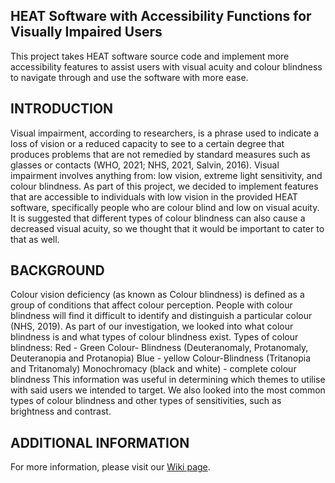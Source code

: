 HEAT Software with Accessibility Functions for Visually Impaired Users
---------------------------------------------------------------------

This project takes HEAT software source code and implement more accessibility features to assist users with visual acuity and colour blindness to navigate through and use the software with more ease. 

INTRODUCTION
----------------------------------------------------------------------
Visual impairment, according to researchers, is a phrase used to indicate a loss of vision or a reduced capacity to see to a certain degree that produces problems that are not remedied by standard measures such as glasses or contacts (WHO, 2021; NHS, 2021, Salvin, 2016). Visual impairment involves anything from: low vision, extreme light sensitivity, and colour blindness. As part of this project, we decided to implement features that are accessible to individuals with low vision in the provided HEAT software, specifically people who are colour blind and low on visual acuity. It is suggested that different types of colour blindness can also cause a decreased visual acuity, so we thought that it would be important to cater to that as well.

BACKGROUND
------------------------------------------------------------------------
Colour vision deficiency (as known as Colour blindness) is defined as a group of conditions that affect colour perception. People with colour blindness will find it difficult to identify and distinguish a particular colour (NHS, 2019). As part of our investigation, we looked into what colour blindness is and what types of colour blindness exist. 
Types of colour blindness:
Red - Green Colour- Blindness (Deuteranomaly, Protanomaly, Deuteranopia and Protanopia)
Blue - yellow Colour-Blindness (Tritanopia and Tritanomaly)
Monochromacy (black and white) - complete colour blindness
This information was useful in determining which themes to utilise with said users we intended to target. We also looked into the most common types of colour blindness and other types of sensitivities, such as brightness and contrast. 

ADDITIONAL INFORMATION 
--------------------------------------------------------------------------
For more information, please visit our [Wiki page](https://git.cs.kent.ac.uk/comp8860/G4/-/wikis/Index). 
